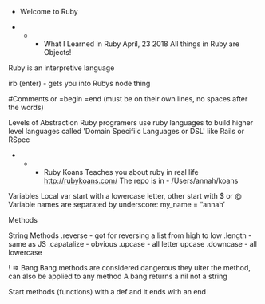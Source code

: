 * Welcome to Ruby 

* * * What I Learned in Ruby 
April, 23 2018
All things in Ruby are Objects! 

Ruby is an interpretive language 

irb (enter) - gets you into Rubys node thing 

#Comments or =begin =end (must be on their own lines, no spaces after the words)

Levels of Abstraction
Ruby programers use ruby languages to build higher level languages called 'Domain Specifiic Languages or DSL' 
like Rails or RSpec

* * * Ruby Koans 
Teaches you about ruby in real life 
http://rubykoans.com/
The repo is in - /Users/annah/koans
 
Variables 
Local var start with a lowercase letter, other start with $ or @
Variable names are separated by underscore: my_name = “annah’


Methods 

String Methods
.reverse - got for reversing a list from high to low 
.length - same as JS
.capatalize - obvious
.upcase - all letter upcase 
.downcase - all lowercase

! => Bang 
Bang methods are considered dangerous they ulter the method, can also be applied to any method
A bang returns a nil not a string

Start methods (functions) with a def and it ends with an end 






